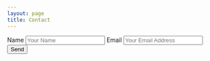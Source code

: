 ```yaml
---
layout: page
title: Contact
---
```


<form action="https://formspree.io/sworup@gmail.com" method="POST">
    <label for="name">Name</label>
    <input type="text" name="name" placeholder="Your Name">
    <label for="email">Email</label>
    <input type="email" name="_replyto" placeholder="Your Email Address">
    <input type="submit" value="Send">
</form>